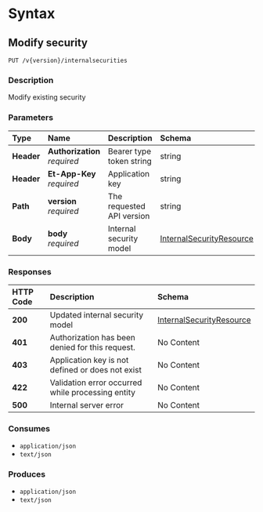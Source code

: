 # Syntax

## Modify security

```text
PUT /v{version}/internalsecurities
```

### Description

Modify existing security

### Parameters

| Type | Name | Description | Schema | Default |
| :--- | :--- | :--- | :--- | :--- |
| **Header** | **Authorization**   _required_ | Bearer type token string | string |  |
| **Header** | **Et-App-Key**   _required_ | Application key | string |  |
| **Path** | **version**   _required_ | The requested API version | string | `"1.0"` |
| **Body** | **body**   _required_ | Internal security model | [InternalSecurityResource](../../definitions/#internalsecurityresource) |  |

### Responses

| HTTP Code | Description | Schema |
| :--- | :--- | :--- |
| **200** | Updated internal security model | [InternalSecurityResource](../../definitions/#internalsecurityresource) |
| **401** | Authorization has been denied for this request. | No Content |
| **403** | Application key is not defined or does not exist | No Content |
| **422** | Validation error occurred while processing entity | No Content |
| **500** | Internal server error | No Content |

### Consumes

* `application/json`
* `text/json`

### Produces

* `application/json`
* `text/json`

